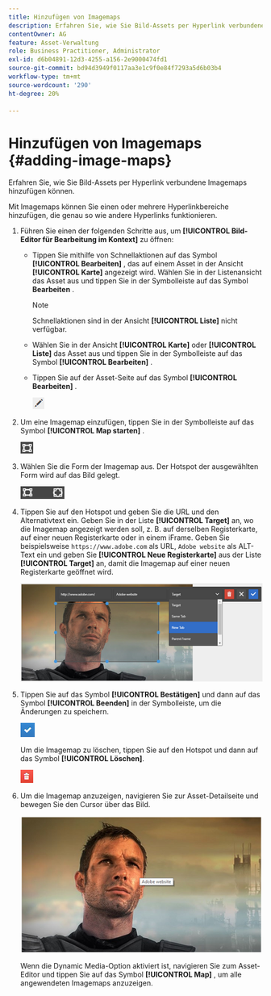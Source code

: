 ```yaml
---
title: Hinzufügen von Imagemaps
description: Erfahren Sie, wie Sie Bild-Assets per Hyperlink verbundene Imagemaps hinzufügen können.
contentOwner: AG
feature: Asset-Verwaltung
role: Business Practitioner, Administrator
exl-id: d6b04891-12d3-4255-a156-2e9000474fd1
source-git-commit: bd94d3949f0117aa3e1c9f0e84f7293a5d6b03b4
workflow-type: tm+mt
source-wordcount: '290'
ht-degree: 20%

---
```


# Hinzufügen von Imagemaps {#adding-image-maps}

Erfahren Sie, wie Sie Bild-Assets per Hyperlink verbundene Imagemaps hinzufügen können.

Mit Imagemaps können Sie einen oder mehrere Hyperlinkbereiche hinzufügen, die genau so wie andere Hyperlinks funktionieren.

1. Führen Sie einen der folgenden Schritte aus, um **[!UICONTROL Bild-Editor für Bearbeitung im Kontext]** zu öffnen:

   * Tippen Sie mithilfe von Schnellaktionen auf das Symbol **[!UICONTROL Bearbeiten]** , das auf einem Asset in der Ansicht **[!UICONTROL Karte]** angezeigt wird. Wählen Sie in der Listenansicht das Asset aus und tippen Sie in der Symbolleiste auf das Symbol **Bearbeiten** .

      >[!NOTE]
      >
      >Schnellaktionen sind in der Ansicht **[!UICONTROL Liste]** nicht verfügbar.

   * Wählen Sie in der Ansicht **[!UICONTROL Karte]** oder **[!UICONTROL Liste]** das Asset aus und tippen Sie in der Symbolleiste auf das Symbol **[!UICONTROL Bearbeiten]** .
   * Tippen Sie auf der Asset-Seite auf das Symbol **[!UICONTROL Bearbeiten]** .

      ![chlimage_1-420](assets/chlimage_1-420.png)

1. Um eine Imagemap einzufügen, tippen Sie in der Symbolleiste auf das Symbol **[!UICONTROL Map starten]** .

   ![chlimage_1-421](assets/chlimage_1-421.png)

1. Wählen Sie die Form der Imagemap aus. Der Hotspot der ausgewählten Form wird auf das Bild gelegt.

   ![chlimage_1-422](assets/chlimage_1-422.png)

1. Tippen Sie auf den Hotspot und geben Sie die URL und den Alternativtext ein. Geben Sie in der Liste **[!UICONTROL Target]** an, wo die Imagemap angezeigt werden soll, z. B. auf derselben Registerkarte, auf einer neuen Registerkarte oder in einem iFrame. Geben Sie beispielsweise `https://www.adobe.com` als URL, `Adobe website` als ALT-Text ein und geben Sie **[!UICONTROL Neue Registerkarte]** aus der Liste **[!UICONTROL Target]** an, damit die Imagemap auf einer neuen Registerkarte geöffnet wird.

   ![chlimage_1-423](assets/chlimage_1-423.png)

1. Tippen Sie auf das Symbol **[!UICONTROL Bestätigen]** und dann auf das Symbol **[!UICONTROL Beenden]** in der Symbolleiste, um die Änderungen zu speichern.

   ![chlimage_1-424](assets/chlimage_1-424.png)

   Um die Imagemap zu löschen, tippen Sie auf den Hotspot und dann auf das Symbol **[!UICONTROL Löschen]**.

   ![chlimage_1-425](assets/chlimage_1-425.png)

1. Um die Imagemap anzuzeigen, navigieren Sie zur Asset-Detailseite und bewegen Sie den Cursor über das Bild.

   ![chlimage_1-426](assets/chlimage_1-426.png)

   Wenn die Dynamic Media-Option aktiviert ist, navigieren Sie zum Asset-Editor und tippen Sie auf das Symbol **[!UICONTROL Map]** , um alle angewendeten Imagemaps anzuzeigen.

